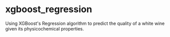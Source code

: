 # xgboost_regression
 Using XGBoost's Regression algorithm to predict the quality of a white wine given its physicochemical properties.
